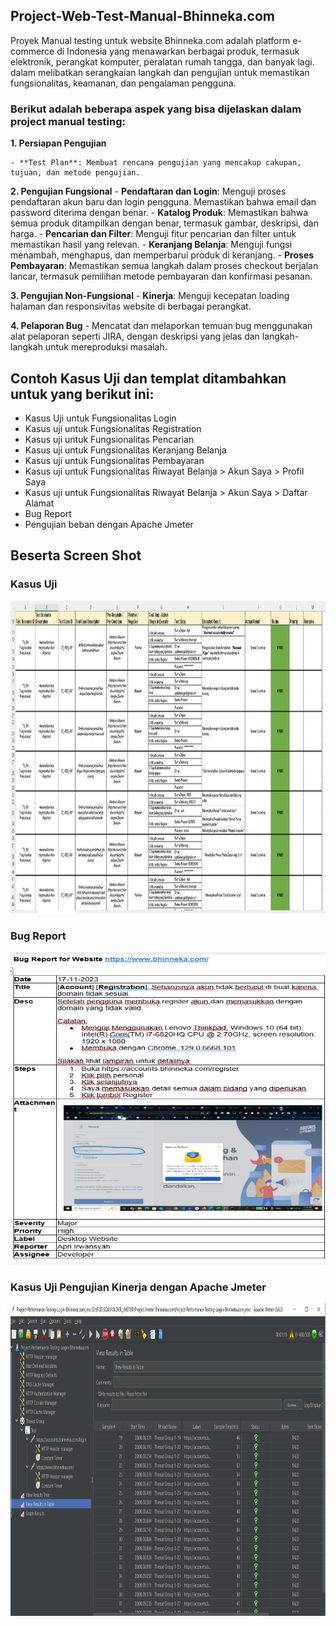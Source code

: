 ## Project-Web-Test-Manual-Bhinneka.com
Proyek Manual testing untuk website Bhinneka.com adalah platform e-commerce di Indonesia yang menawarkan berbagai produk, termasuk elektronik, perangkat komputer, peralatan rumah tangga, dan banyak lagi. dalam melibatkan serangkaian langkah dan pengujian untuk memastikan fungsionalitas, keamanan, dan pengalaman pengguna. 

### Berikut adalah beberapa aspek yang bisa dijelaskan dalam project manual testing:
**1. Persiapan Pengujian**

    - **Test Plan**: Membuat rencana pengujian yang mencakup cakupan, tujuan, dan metode pengujian.
    
**2. Pengujian Fungsional**
    - **Pendaftaran dan Login**: Menguji proses pendaftaran akun baru dan login pengguna. Memastikan bahwa email dan password diterima dengan benar.
    - **Katalog Produk**: Memastikan bahwa semua produk ditampilkan dengan benar, termasuk gambar, deskripsi, dan harga.
    - **Pencarian dan Filter**: Menguji fitur pencarian dan filter untuk memastikan hasil yang relevan.
    - **Keranjang Belanja**: Menguji fungsi menambah, menghapus, dan memperbarui produk di keranjang.
    - **Proses Pembayaran**: Memastikan semua langkah dalam proses checkout berjalan lancar, termasuk pemilihan metode pembayaran dan konfirmasi pesanan.
    
**3. Pengujian Non-Fungsional**
    - **Kinerja**: Menguji kecepatan loading halaman dan responsivitas website di berbagai perangkat.
    
**4. Pelaporan Bug**
    - Mencatat dan melaporkan temuan bug menggunakan alat pelaporan seperti JIRA, dengan deskripsi yang jelas dan langkah-langkah untuk mereproduksi masalah.

## Contoh Kasus Uji dan templat ditambahkan untuk yang berikut ini:
- Kasus Uji untuk Fungsionalitas Login
- Kasus uji untuk Fungsionalitas Registration
- Kasus uji untuk Fungsionalitas Pencarian
- Kasus uji untuk Fungsionalitas Keranjang Belanja
- Kasus uji untuk Fungsionalitas Pembayaran
- Kasus uji untuk Fungsionalitas Riwayat Belanja > Akun Saya > Profil Saya
- Kasus uji untuk Fungsionalitas Riwayat Belanja > Akun Saya > Daftar Alamat
- Bug Report
- Pengujian beban dengan Apache Jmeter

## Beserta Screen Shot 
  ### Kasus Uji 
  <img src="Screen Shot Mengenai Bug - Bhinneka.com/Test Case.png" width=2000 height=500/>

  ### Bug Report
  <img src="Screen Shot Mengenai Bug - Bhinneka.com/Bug Report.png" width=2000 height=500/>

  ### Kasus Uji Pengujian Kinerja dengan Apache Jmeter
  <img src="Screen Shot Mengenai Bug - Bhinneka.com/Jmeter.png" width=2000 height=500/>

